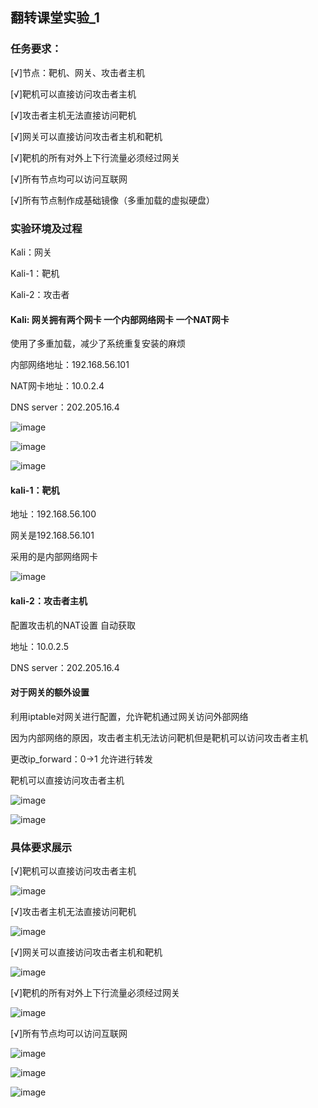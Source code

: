 ## 翻转课堂实验_1
### 任务要求：
[√]节点：靶机、网关、攻击者主机

[√]靶机可以直接访问攻击者主机

[√]攻击者主机无法直接访问靶机

[√]网关可以直接访问攻击者主机和靶机

[√]靶机的所有对外上下行流量必须经过网关

[√]所有节点均可以访问互联网

[√]所有节点制作成基础镜像（多重加载的虚拟硬盘）

### 实验环境及过程
Kali：网关

Kali-1：靶机

Kali-2：攻击者

#### Kali: 网关拥有两个网卡 一个内部网络网卡 一个NAT网卡

使用了多重加载，减少了系统重复安装的麻烦

内部网络地址：192.168.56.101

NAT网卡地址：10.0.2.4

DNS server：202.205.16.4

![image](https://github.com/BurnyMcDull/ns/tree/master/2017-2/Szy_HW1/1.png)

![image](https://github.com/BurnyMcDull/ns/tree/master/2017-2/Szy_HW1/2.png)

![image](https://github.com/BurnyMcDull/ns/tree/master/2017-2/Szy_HW1/3.png)

#### kali-1：靶机

地址：192.168.56.100

网关是192.168.56.101

采用的是内部网络网卡

![image](https://github.com/BurnyMcDull/ns/tree/master/2017-2/Szy_HW1/4.png)

#### kali-2：攻击者主机

配置攻击机的NAT设置 自动获取

地址：10.0.2.5

DNS server：202.205.16.4

#### 对于网关的额外设置

利用iptable对网关进行配置，允许靶机通过网关访问外部网络

因为内部网络的原因，攻击者主机无法访问靶机但是靶机可以访问攻击者主机

更改ip_forward：0->1 允许进行转发 

靶机可以直接访问攻击者主机

![image](https://github.com/BurnyMcDull/ns/tree/master/2017-2/Szy_HW1/5.png)

![image](https://github.com/BurnyMcDull/ns/tree/master/2017-2/Szy_HW1/6.png)

### 具体要求展示
[√]靶机可以直接访问攻击者主机

![image](https://github.com/BurnyMcDull/ns/tree/master/2017-2/Szy_HW1/7.png)

[√]攻击者主机无法直接访问靶机

![image](https://github.com/BurnyMcDull/ns/tree/master/2017-2/Szy_HW1/8.png)

[√]网关可以直接访问攻击者主机和靶机

![image](https://github.com/BurnyMcDull/ns/tree/master/2017-2/Szy_HW1/10.png)

[√]靶机的所有对外上下行流量必须经过网关

![image](https://github.com/BurnyMcDull/ns/tree/master/2017-2/Szy_HW1/11.png)

[√]所有节点均可以访问互联网

![image](https://github.com/BurnyMcDull/ns/tree/master/2017-2/Szy_HW1/12.png)

![image](https://github.com/BurnyMcDull/ns/tree/master/2017-2/Szy_HW1/13.png)

![image](https://github.com/BurnyMcDull/ns/tree/master/2017-2/Szy_HW1/14.png)



